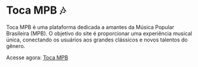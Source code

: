 # Toca MPB 🎶

Toca MPB é uma plataforma dedicada a amantes da Música Popular Brasileira (MPB). O objetivo do site é proporcionar uma experiência musical única, conectando os usuários aos grandes clássicos e novos talentos do gênero.

Acesse agora: [Toca MPB](https://harmonious-otter-42d02b.netlify.app/)

